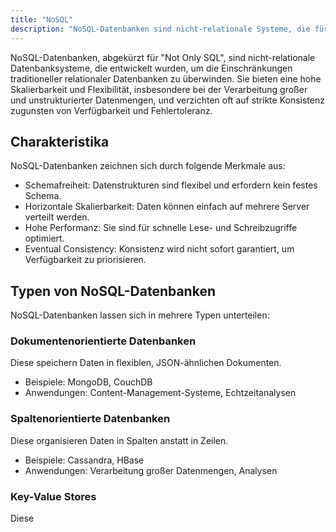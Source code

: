 ```yaml
---
title: "NoSQL"
description: "NoSQL-Datenbanken sind nicht-relationale Systeme, die für Skalierbarkeit und Flexibilität bei großen Datenmengen entwickelt wurden. Sie umfassen Typen wie dokumentenorientiert, spaltenorientiert und Key-Value Stores mit Eventual Consistency."
---
```


NoSQL-Datenbanken, abgekürzt für "Not Only SQL", sind nicht-relationale Datenbanksysteme, die entwickelt wurden, um die Einschränkungen traditioneller relationaler Datenbanken zu überwinden. Sie bieten eine hohe Skalierbarkeit und Flexibilität, insbesondere bei der Verarbeitung großer und unstrukturierter Datenmengen, und verzichten oft auf strikte Konsistenz zugunsten von Verfügbarkeit und Fehlertoleranz.

## Charakteristika

NoSQL-Datenbanken zeichnen sich durch folgende Merkmale aus:

- Schemafreiheit: Datenstrukturen sind flexibel und erfordern kein festes Schema.
- Horizontale Skalierbarkeit: Daten können einfach auf mehrere Server verteilt werden.
- Hohe Performanz: Sie sind für schnelle Lese- und Schreibzugriffe optimiert.
- Eventual Consistency: Konsistenz wird nicht sofort garantiert, um Verfügbarkeit zu priorisieren.

## Typen von NoSQL-Datenbanken

NoSQL-Datenbanken lassen sich in mehrere Typen unterteilen:

### Dokumentenorientierte Datenbanken

Diese speichern Daten in flexiblen, JSON-ähnlichen Dokumenten.

- Beispiele: MongoDB, CouchDB
- Anwendungen: Content-Management-Systeme, Echtzeitanalysen

### Spaltenorientierte Datenbanken

Diese organisieren Daten in Spalten anstatt in Zeilen.

- Beispiele: Cassandra, HBase
- Anwendungen: Verarbeitung großer Datenmengen, Analysen

### Key-Value Stores

Diese